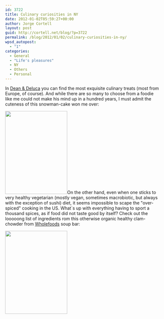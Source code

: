 ```yaml
---
id: 3722
title: Culinary curiosities in NY
date: 2012-01-02T05:59:27+00:00
author: Jorge Cortell
layout: post
guid: http://cortell.net/blog/?p=3722
permalink: /blog/2012/01/02/culinary-curiosities-in-ny/
wpsd_autopost:
  - "1"
categories:
  - General
  - "Life's pleasures"
  - NY
  - Others
  - Personal
---
```

In <a title="http://www.deandeluca.com/" href="http://www.deandeluca.com/" target="_blank">Dean & Deluca</a> you can find the most exquisite culinary treats (most from Europe, of course). And while there are so many to choose from a foodie like me could not make his mind up in a hundred years, I must admit the cuteness of this snowman-cake won me over:

<img class="aligncenter" title="Snowman-cake" src="https://lh3.googleusercontent.com/-I8MWzjFJ1mQ/Tv3vV5NimFI/AAAAAAAAAFE/EZbHza1ORq8/w201-h269-k/20111230_120447.jpg" alt="" width="201" height="268" />On the other hand, even when one sticks to very healthy vegetarian (mostly vegan, sometimes macrobiotic, but always with the exception of sushi) diet, it seems impossible to scape the "over-spiced" cooking in the US. What`s up with everything having to sport a thousand spices, as if food did not taste good by itself? Check out the looooong list of ingredients rom this otherwise organic healthy clam-chowder from <a title="http://www.wholefoodsmarket.com/" href="http://www.wholefoodsmarket.com/" target="_blank">Wholefoods</a> soup bar:

<img class="aligncenter" title="Clam chowder" src="https://lh4.googleusercontent.com/-IKWUsNFGF3k/Tv44RnkDUtI/AAAAAAAAADY/wQY5gDa0klU/w201-h269-k/20111230_170957.jpg" alt="" width="201" height="268" />